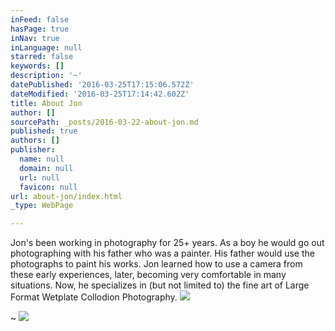 ```yaml
---
inFeed: false
hasPage: true
inNav: true
inLanguage: null
starred: false
keywords: []
description: '~'
datePublished: '2016-03-25T17:15:06.572Z'
dateModified: '2016-03-25T17:14:42.602Z'
title: About Jon
author: []
sourcePath: _posts/2016-03-22-about-jon.md
published: true
authors: []
publisher:
  name: null
  domain: null
  url: null
  favicon: null
url: about-jon/index.html
_type: WebPage

---
```

Jon's been working in photography for 25+ years. 
As a boy he would go out photographing with his father who was a painter. His father would use the photographs to paint his works. Jon learned how to use a camera from these early experiences, later, becoming very comfortable in many situations. Now, he specializes in (but not limited to) the fine art of Large Format Wetplate Collodion Photography.
![](https://the-grid-user-content.s3-us-west-2.amazonaws.com/09071528-44aa-4d18-99fc-1ce6f7aec906.jpg)

~
![](https://the-grid-user-content.s3-us-west-2.amazonaws.com/3177f194-6acd-4757-b0be-3e251e862fe3.jpg)
